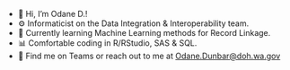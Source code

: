  - 👋 Hi, I’m Odane D.!  
 - ⚙️ Informaticist on the Data Integration & Interoperability team.     
 - 🤖 Currently learning Machine Learning methods for Record Linkage.    
 - 📊 Comfortable coding in R/RStudio, SAS & SQL.  
 - 🤙 Find me on Teams or reach out to me at Odane.Dunbar@doh.wa.gov
<!---
DOH-OSD0303/DOH-OSD0303 is a ✨ special ✨ repository because its `README.md` (this file) appears on your GitHub profile.
You can click the Preview link to take a look at your changes.
--->
